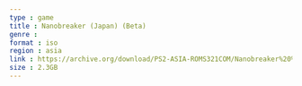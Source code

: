 ```yaml
---
type : game
title : Nanobreaker (Japan) (Beta)
genre : 
format : iso
region : asia
link : https://archive.org/download/PS2-ASIA-ROMS321COM/Nanobreaker%20%28Japan%29%20%28Beta%29.7z
size : 2.3GB
---
```

